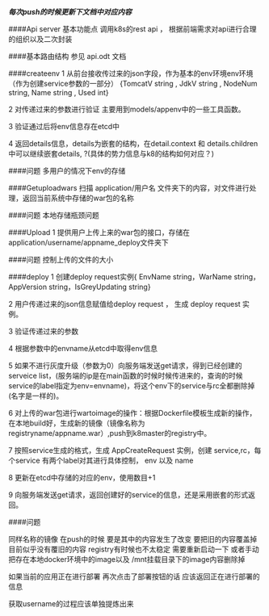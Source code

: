 ***每次push的时候更新下文档中对应内容***



####Api server 基本功能点
调用k8s的rest api ， 根据前端需求对api进行合理的组织以及二次封装

####基本路由结构
参见 api.odt 文档


####createenv
1 从前台接收传过来的json字段，作为基本的env环境env环境（作为创建service参数的一部分） {TomcatV string , JdkV    string , NodeNum string, Name    string , Used    int} 

2 对传递过来的参数进行验证 主要用到models/appenv中的一些工具函数。

3 验证通过后将env信息存在etcd中

4 返回details信息，details为嵌套的结构，在detail.context 和 details.children中可以继续嵌套details, ?(具体的势力信息与k8的结构如何对应？)

####问题
多用户的情况下env的存储

####Getuploadwars
扫描 application/用户名 文件夹下的内容，对文件进行处理，返回当前系统中存储的war包的名称

####问题
本地存储瓶颈问题

####Upload
1 提供用户上传上来的war包的接口，存储在application/username/appname_deploy文件夹下

####问题
控制上传的文件的大小

####deploy
1 创建deploy request实例{ EnvName  string，WarName   string，AppVersion string，IsGreyUpdating string}

2 用户传递过来的json信息赋值给deploy request ， 生成 deploy request 实例。

3 验证传递过来的参数

4 根据参数中的envname从etcd中取得env信息

5 如果不进行灰度升级（参数为0）向服务端发送get请求，得到已经创建的serveice list，(服务端的ip是在main函数的时候时候传进来的，查询的时候service的label指定为env=envname)，将这个env下的service与rc全都删除掉(名字是一样的)。

6 对上传的war包进行wartoimage的操作：根据Dockerfile模板生成新的操作，在本地build好，生成新的镜像（镜像名称为 registryname/appname.war）,push到k8master的registry中。

7 按照service生成的格式，生成 AppCreateRequest 实例，创建 service,rc，每个service 有两个label对其进行具体控制， env 以及 name

8 更新在etcd中存储的对应的env，使用数目+1

9 向服务端发送get请求，返回创建好的service的信息，还是采用嵌套的形式返回。 


####问题

同样名称的镜像 在push的时候 要是其中的内容发生了改变 要把旧的内容覆盖掉 目前似乎没有覆旧的内容 registry有时候也不太稳定 需要重新启动一下 或者手动把存在本地docker环境中的image以及 /mnt挂载目录下的image内容删除掉

如果当前的应用正在进行部署 再次点击了部署按钮的话 应该返回正在进行部署的信息

获取username的过程应该单独提炼出来





